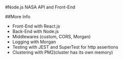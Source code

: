 #Node.js NASA API and Front-End

##More Info
* Front-End with React.js
* Back-End with Node.js
* Middlewares (custom, CORS, Morgan)
* Logging with Morgan
* Testing with JEST and SuperTest for http assertions
* Clustering with PM2(cluster has its own memory)